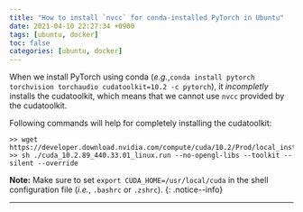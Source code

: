 ```yaml
---
title: "How to install `nvcc` for conda-installed PyTorch in Ubuntu"
date: 2021-04-10 22:27:34 +0900
tags: [ubuntu, docker]
toc: false
categories: [ubuntu, docker]
---
```


When we install PyTorch using conda (*e.g.*,`conda install pytorch torchvision torchaudio cudatoolkit=10.2 -c pytorch`),
it *incompletly* installs the cudatoolkit, which means that we cannot use `nvcc` provided by the cudatoolkit.

Following commands will help for completely installing the cudatoolkit:

```shell
>> wget https://developer.download.nvidia.com/compute/cuda/10.2/Prod/local_installers/cuda_10.2.89_440.33.01_linux.run
>> sh ./cuda_10.2.89_440.33.01_linux.run --no-opengl-libs --toolkit --silent --override
```

**Note:** Make sure to set `export CUDA_HOME=/usr/local/cuda` in the shell configuration file (*i.e.*, `.bashrc` or `.zshrc`).
{: .notice--info}

---
